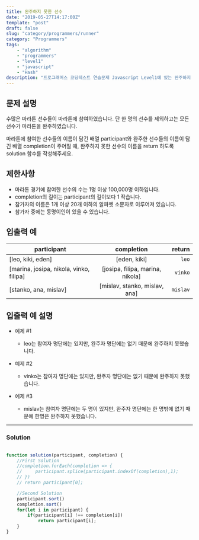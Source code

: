 ```yaml
---
title: 완주하지 못한 선수
date: "2019-05-27T14:17:00Z"
template: "post"
draft: false
slug: "category/programmers/runner"
category: "Programmers"
tags:
    - "algorithm"
    - "programmers"
    - "level1"
    - "javascript"
    - "Hash"
description: "프로그래머스 코딩테스트 연습문제 Javascript Level1에 있는 완주하지 못한 선수 문제 풀이"
---
```

## 문제 설명

수많은 마라톤 선수들이 마라톤에 참여하였습니다. 단 한 명의 선수를 제외하고는 모든 선수가 마라톤을 완주하였습니다.

마라톤에 참여한 선수들의 이름이 담긴 배열 participant와 완주한 선수들의 이름이 담긴 배열 completion이 주어질 때, 완주하지 못한 선수의 이름을 return 하도록 solution 함수를 작성해주세요.

## 제한사항

- 마라톤 경기에 참여한 선수의 수는 1명 이상 100,000명 이하입니다.
- completion의 길이는 participant의 길이보다 1 작습니다.
- 참가자의 이름은 1개 이상 20개 이하의 알파벳 소문자로 이루어져 있습니다.
- 참가자 중에는 동명이인이 있을 수 있습니다.

## 입출력 예

| participant | completion | return |
|---|:---:|---:|
| [leo, kiki, eden] | [eden, kiki] | `leo` |
| [marina, josipa, nikola, vinko, filipa] | [josipa, filipa, marina, nikola] | `vinko` |
| [stanko, ana, mislav] | [mislav, stanko, mislav, ana] | `mislav` |

## 입출력 예 설명

- 예제 #1
  - leo는 참여자 명단에는 있지만, 완주자 명단에는 없기 때문에 완주하지 못했습니다.

- 예제 #2
  - vinko는 참여자 명단에는 있지만, 완주자 명단에는 없기 때문에 완주하지 못했습니다.
- 예제 #3
  - mislav는 참여자 명단에는 두 명이 있지만, 완주자 명단에는 한 명밖에 없기 때문에 한명은 완주하지 못했습니다.

---

### Solution

```javascript

function solution(participant, completion) {
    //First Solution
    //completion.forEach(completion => {
    //     participant.splice(participant.indexOf(completion),1);
    // })
    // return participant[0];

    //Second Solution
    participant.sort()
    completion.sort()
    for(let i in participant) {
        if(participant[i] !== completion[i])
            return participant[i];
    }
}

```